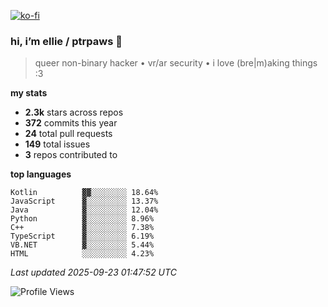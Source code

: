 [![ko-fi](https://ko-fi.com/img/githubbutton_sm.svg)](https://ko-fi.com/R6R1657BK)

### hi, i’m ellie / ptrpaws 🌸

> queer non-binary hacker • vr/ar security • i love (bre|m)aking things :3

**my stats**
- **2.3k** stars across repos
- **372** commits this year
- **24** total pull requests
- **149** total issues
- **3** repos contributed to

**top languages**
```
Kotlin          ▓▓░░░░░░░░ 18.64%
JavaScript      ▓░░░░░░░░░ 13.37%
Java            ▓░░░░░░░░░ 12.04%
Python          ▓░░░░░░░░░ 8.96%
C++             ▓░░░░░░░░░ 7.38%
TypeScript      ▓░░░░░░░░░ 6.19%
VB.NET          ▓░░░░░░░░░ 5.44%
HTML            ░░░░░░░░░░ 4.23%
```

_Last updated 2025-09-23 01:47:52 UTC_

![Profile Views](https://komarev.com/ghpvc/?username=ptrpaws&color=grey&base=35291)
